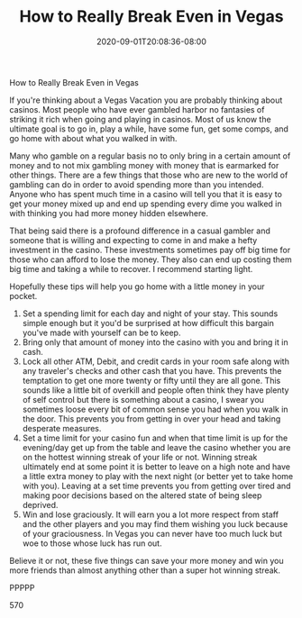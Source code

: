﻿---
title: "How to Really Break Even in Vegas"
date: 2020-09-01T20:08:36-08:00
description: "Text Tips for Web Success"
featured_image: "/images/Text.jpg"
tags: ["Text"]
---

How to Really Break Even in Vegas

If you're thinking about a Vegas Vacation you are probably thinking about casinos. Most people who have ever gambled harbor no fantasies of striking it rich when going and playing in casinos. Most of us know the ultimate goal is to go in, play a while, have some fun, get some comps, and go home with about what you walked in with.

Many who gamble on a regular basis no to only bring in a certain amount of money and to not mix gambling money with money that is earmarked for other things. There are a few things that those who are new to the world of gambling can do in order to avoid spending more than you intended. Anyone who has spent much time in a casino will tell you that it is easy to get your money mixed up and end up spending every dime you walked in with thinking you had more money hidden elsewhere.

That being said there is a profound difference in a casual gambler and someone that is willing and expecting to come in and make a hefty investment in the casino. These investments sometimes pay off big time for those who can afford to lose the money. They also can end up costing them big time and taking a while to recover. I recommend starting light.

Hopefully these tips will help you go home with a little money in your pocket.
1) Set a spending limit for each day and night of your stay. This sounds simple enough but it you'd be surprised at how difficult this bargain you've made with yourself can be to keep.
2) Bring only that amount of money into the casino with you and bring it in cash. 
3) Lock all other ATM, Debit, and credit cards in your room safe along with any traveler's checks and other cash that you have. This prevents the temptation to get one more twenty or fifty until they are all gone. This sounds like a little bit of overkill and people often think they have plenty of self control but there is something about a casino, I swear you sometimes loose every bit of common sense you had when you walk in the door. This prevents you from getting in over your head and taking desperate measures.
4) Set a time limit for your casino fun and when that time limit is up for the evening/day get up from the table and leave the casino whether you are on the hottest winning streak of your life or not. Winning streak ultimately end at some point it is better to leave on a high note and have a little extra money to play with the next night (or better yet to take home with you). Leaving at a set time prevents you from getting over tired and making poor decisions based on the altered state of being sleep deprived.
5) Win and lose graciously. It will earn you a lot more respect from staff and the other players and you may find them wishing you luck because of your graciousness. In Vegas you can never have too much luck but woe to those whose luck has run out.

Believe it or not, these five things can save your more money and win you more friends than almost anything other than a super hot winning streak.

PPPPP

570

